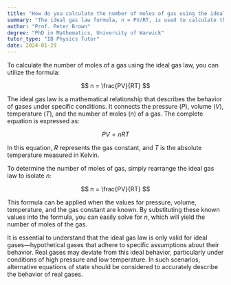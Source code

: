 ```yaml
---
title: "How do you calculate the number of moles of gas using the ideal gas law?"
summary: "The ideal gas law formula, n = PV/RT, is used to calculate the number of moles of gas, where P is pressure, V is volume, R is the gas constant, and T is temperature."
author: "Prof. Peter Brown"
degree: "PhD in Mathematics, University of Warwick"
tutor_type: "IB Physics Tutor"
date: 2024-01-29
---
```


To calculate the number of moles of a gas using the ideal gas law, you can utilize the formula:

$$ n = \frac{PV}{RT} $$

The ideal gas law is a mathematical relationship that describes the behavior of gases under specific conditions. It connects the pressure ($P$), volume ($V$), temperature ($T$), and the number of moles ($n$) of a gas. The complete equation is expressed as:

$$ PV = nRT $$

In this equation, $R$ represents the gas constant, and $T$ is the absolute temperature measured in Kelvin.

To determine the number of moles of gas, simply rearrange the ideal gas law to isolate $n$:

$$ n = \frac{PV}{RT} $$

This formula can be applied when the values for pressure, volume, temperature, and the gas constant are known. By substituting these known values into the formula, you can easily solve for $n$, which will yield the number of moles of the gas.

It is essential to understand that the ideal gas law is only valid for ideal gases—hypothetical gases that adhere to specific assumptions about their behavior. Real gases may deviate from this ideal behavior, particularly under conditions of high pressure and low temperature. In such scenarios, alternative equations of state should be considered to accurately describe the behavior of real gases.
    